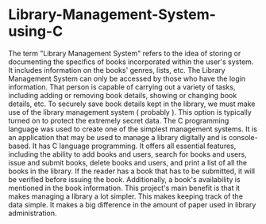 # Library-Management-System-using-C
The term "Library Management System" refers to the idea of storing or documenting the specifics of books incorporated within the user's system. It includes information on the books' genres, lists, etc. The Library Management System can only be accessed by those who have the login information. That person is capable of carrying out a variety of tasks, including adding or removing book details, showing or changing book details, etc. To securely save book details kept in the library, we must make use of the library management system ( probably ). This option is typically turned on to protect the extremely secret data. The C programming language was used to create one of the simplest management systems.
It is an application that may be used to manage a library digitally and is console-based. It has C language programming. It offers all essential features, including the ability to add books and users, search for books and users, issue and submit books, delete books and users, and print a list of all the books in the library. If the reader has a book that has to be submitted, it will be verified before issuing the book. Additionally, a book's availability is mentioned in the book information. This project's main benefit is that it makes managing a library a lot simpler. This makes keeping track of the data simple. It makes a big difference in the amount of paper used in library administration.
